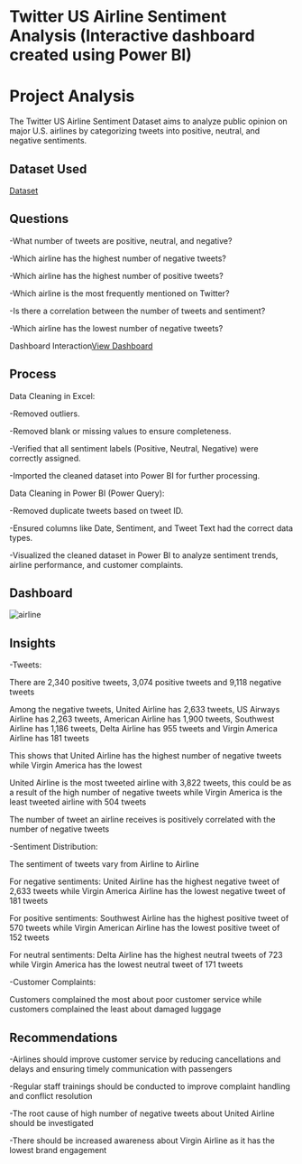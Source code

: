 # Twitter US Airline Sentiment Analysis (Interactive dashboard created using Power BI)
# Project Analysis
The Twitter US Airline Sentiment Dataset aims to analyze public opinion on major U.S. airlines by categorizing tweets into positive, neutral, and negative sentiments.

## Dataset Used
[Dataset](https://github.com/Ramlah0/Brainwave_Matrix_Intern/blob/main/Tweets.csv)

## Questions
-What number of tweets are positive, neutral, and negative?

-Which airline has the highest number of negative tweets?

-Which airline has the highest number of positive tweets?

-Which airline is the most frequently mentioned on Twitter?

-Is there a correlation between the number of tweets and sentiment?

-Which airline has the lowest number of negative tweets?

Dashboard Interaction[View Dashboard](https://github.com/Ramlah0/Brainwave_Matrix_Intern/blob/main/Twitter%20dashboard.pbix)

## Process
Data Cleaning in Excel:

-Removed outliers.

-Removed blank or missing values to ensure completeness.

-Verified that all sentiment labels (Positive, Neutral, Negative) were correctly assigned.

-Imported the cleaned dataset into Power BI for further processing.

Data Cleaning in Power BI (Power Query):

-Removed duplicate tweets based on tweet ID.

-Ensured columns like Date, Sentiment, and Tweet Text had the correct data types.

-Visualized the cleaned dataset in Power BI to analyze sentiment trends, airline performance, and customer complaints.

## Dashboard
![airline](https://github.com/user-attachments/assets/68144e9b-7fe0-4212-a2d5-40077fda3071)

## Insights
-Tweets:

There are 2,340 positive tweets, 3,074 positive tweets and 9,118 negative tweets

Among the negative tweets, United Airline has 2,633 tweets, US Airways Airline has 2,263 tweets, American Airline has 1,900 tweets, Southwest Airline has 1,186 tweets, Delta Airline has 955 tweets and Virgin America Airline has 181 tweets

This shows that United Airline has the highest number of negative tweets while Virgin America has the lowest

United Airline is the most tweeted airline with 3,822 tweets, this could be as a result of the high number of negative tweets while Virgin America is the least tweeted airline with 504 tweets 

The number of tweet an airline receives is positively correlated with the number of negative tweets

-Sentiment Distribution:

The sentiment of tweets vary from Airline to Airline

For negative sentiments: United Airline has the highest negative tweet of 2,633 tweets while Virgin America Airline has the lowest negative tweet of 181 tweets

For positive sentiments: Southwest Airline has the highest positive tweet of 570 tweets while Virgin American Airline has the lowest positive tweet of 152 tweets

For neutral sentiments: Delta Airline has the highest neutral tweets of 723 while Virgin America has the lowest neutral tweet of 171 tweets

-Customer Complaints:

Customers complained the most about poor customer service while customers complained the least about damaged luggage

## Recommendations
-Airlines should improve customer service by reducing cancellations and delays and ensuring timely communication with passengers

-Regular staff trainings should be conducted to improve complaint handling and conflict resolution

-The root cause of high number of negative tweets about United Airline should be investigated

-There should be increased awareness about Virgin Airline as it has the lowest brand engagement 
